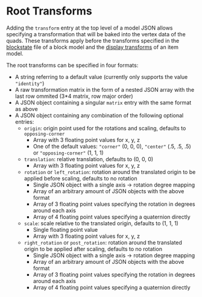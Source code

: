 Root Transforms
===============

Adding the `transform` entry at the top level of a model JSON allows specifying a transformation that will be baked into the vertex data of the quads. These transforms apply before the transforms specified in the [blockstate][blockstate] file of a block model and the [display transforms][displaytransform] of an item model.

The root transforms can be specified in four formats:

- A string referring to a default value (currently only supports the value `"identity"`)
- A raw transformation matrix in the form of a nested JSON array with the last row ommited (3*4 matrix, row major order)
- A JSON object containing a singular `matrix` entry with the same format as above
- A JSON object containing any combination of the following optional entries:
    - `origin`: origin point used for the rotations and scaling, defaults to `opposing-corner`
        - Array with 3 floating point values for x, y, z
        - One of the default values: `"corner"` (0, 0, 0), `"center"` (.5, .5, .5) or `"opposing-corner"` (1, 1, 1)
    - `translation`: relative translation, defaults to (0, 0, 0)
        - Array with 3 floating point values for x, y, z
    - `rotation` or `left_rotation`: rotation around the translated origin to be applied before scaling, defaults to no rotation
        - Single JSON object with a single axis -> rotation degree mapping
        - Array of an arbitrary amount of JSON objects with the above format
        - Array of 3 floating point values specifying the rotation in degrees around each axis
        - Array of 4 floating point values specifying a quaternion directly
    - `scale`: scale relative to the translated origin, defaults to (1, 1, 1)
        - Single floating point value
        - Array with 3 floating point values for x, y, z
    - `right_rotation` or `post_rotation`: rotation around the translated origin to be applied after scaling, defaults to no rotation
        - Single JSON object with a single axis -> rotation degree mapping
        - Array of an arbitrary amount of JSON objects with the above format
        - Array of 3 floating point values specifying the rotation in degrees around each axis
        - Array of 4 floating point values specifying a quaternion directly

[blockstate]: https://minecraft.fandom.com/wiki/Tutorials/Models#Block_states
[displaytransform]: ../modelloaders/transform.md